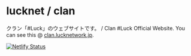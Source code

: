 # lucknet / clan

クラン「#Luck」のウェブサイトです。 / Clan #Luck Official Website.
You can see this @ [clan.lucknetwork.jp](https://clan.lucknetwork.jp/).  

[![Netlify Status](https://api.netlify.com/api/v1/badges/70cad079-eb20-492e-a542-e18200dca29e/deploy-status)](https://app.netlify.com/sites/luckmc/deploys)
